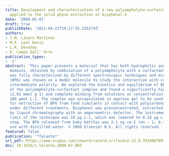```yaml
---
title: Development and characterization of a new polyampholyte-surfactant complex
  applied to the solid phase extraction of bisphenol-A
date: '2009-01-01'
draft: true
publishDate: '2021-04-21T19:27:55.335274Z'
authors:
- J.M. Lázaro Martínez
- M.F. Leal Denis
- L.R. Denaday
- V. Campo Dall' Orto
publication_types:
- '2'
abstract: 'This paper presents a material that has both hydrophilic and hydrophobic
  domains, obtained by combination of a polyampholyte with a surfactant. This material
  was fully characterized by different spectroscopic techniques and microscopy. Bisphenol-A
  (BPA) was chosen as a model molecule to study the interaction with compounds of
  intermediate polarity. We explored the kinetics and equilibrium of BPA on the surface
  of the polyampholyte-surfactant complex and found a significantly high loading capacity
  (2.02 mmol g-1) and complete binding from solutions at concentration levels below
  100 μmol L-1. The complex was encapsulated in agarose gel to be used as solid phase
  for extraction of BPA from food simulants in contact with polycarbonate bottles
  under different treatments. Bisphenol was preconcentrated, extracted and analysed
  by liquid chromatography with an amperometric detector. The instrumental detection
  limit of the technique was 10 μg L-1, which was lowered to 0.14 μg L-1 by the preconcentration
  step. The BPA released from baby bottles was 2.1 ng cm-2 (σn - 1: 0.1) in the first
  use with distilled water. © 2009 Elsevier B.V. All rights reserved.'
featured: false
publication: '*Talanta*'
url_pdf: https://www.scopus.com/inward/record.uri?eid=2-s2.0-70349878934&doi=10.1016%2fj.talanta.2009.07.065&partnerID=40&md5=78b98ec0aee703d706ceb5be3f674b5c
doi: 10.1016/j.talanta.2009.07.065
---
```


